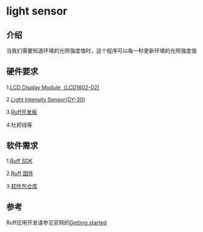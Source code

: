 # light sensor

## 介绍

当我们需要知道环境的光照强度值时，这个程序可以每一秒更新环境的光照强度值

## 硬件要求

1.[LCD Display Module（LCD1602-02)](https://rap.ruff.io/devices/lcd1602-pcf8574a-hd44780)

2.[Light Intensity Sensor(GY-30)](https://rap.ruff.io/devices/GY-30)

3.[Ruff开发板](https://shop154924108.taobao.com/)

4.杜邦线等

## 软件需求

1.[Ruff SDK](https://ruff.io/zh-cn/docs/download.html)

2.[Ruff 固件](https://ruff.io/zh-cn/docs/download.html)

3.[软件包仓库](https://rap.ruff.io/)

## 参考

Ruff应用开发请参见官网的[Getting started](https://ruff.io/zh-cn/docs/getting-started.html)